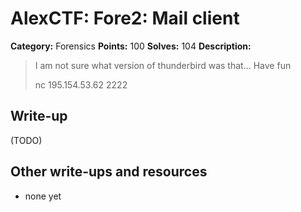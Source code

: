# AlexCTF: Fore2: Mail client

**Category:** Forensics
**Points:** 100
**Solves:** 104
**Description:**

> I am not sure what version of thunderbird was that...
> Have fun
>
> nc 195.154.53.62 2222

## Write-up

(TODO)

## Other write-ups and resources

 * none yet

